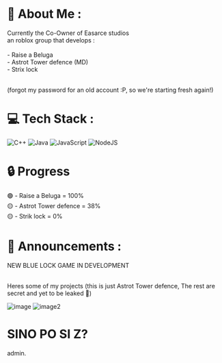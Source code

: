 

# 💫 About Me :

Currently the Co-Owner of Easarce studios<br>an roblox group that develops :<br><br>- Raise a Beluga<br>- Astrot Tower defence (MD)<br>- Strix lock

<br>(forgot my password for an old account :P, so we're starting fresh again!)


# 💻 Tech Stack :
![C++](https://img.shields.io/badge/c++-%2300599C.svg?style=for-the-badge&logo=c%2B%2B&logoColor=white) ![Java](https://img.shields.io/badge/java-%23ED8B00.svg?style=for-the-badge&logo=openjdk&logoColor=white) ![JavaScript](https://img.shields.io/badge/javascript-%23323330.svg?style=for-the-badge&logo=javascript&logoColor=%23F7DF1E) ![NodeJS](https://img.shields.io/badge/node.js-6DA55F?style=for-the-badge&logo=node.js&logoColor=white)


# 🔒 Progress
🟢 - Raise a Beluga = 100% <br>🟡 - Astrot Tower defence = 38% <br>🟡 - Strik lock = 0% 

# 📢 Announcements :
NEW BLUE LOCK GAME IN DEVELOPMENT


<br> Heres some of my projects (this is just Astrot Tower defence, The rest are secret and yet to be leaked 👀)

![image](https://github.com/user-attachments/assets/7a23975a-9973-4854-8934-c5626091c19c)
![image2](https://github.com/user-attachments/assets/e7ae9a3e-53ec-4336-87f7-cc4c4ca5937c)

# SINO PO SI Z?
admin.
